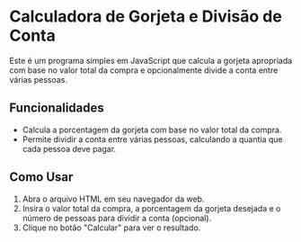 # Calculadora de Gorjeta e Divisão de Conta

Este é um programa simples em JavaScript que calcula a gorjeta apropriada com base no valor total da compra e opcionalmente divide a conta entre várias pessoas.

## Funcionalidades

- Calcula a porcentagem da gorjeta com base no valor total da compra.
- Permite dividir a conta entre várias pessoas, calculando a quantia que cada pessoa deve pagar.

## Como Usar

1. Abra o arquivo HTML em seu navegador da web.
2. Insira o valor total da compra, a porcentagem da gorjeta desejada e o número de pessoas para dividir a conta (opcional).
3. Clique no botão "Calcular" para ver o resultado.


